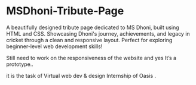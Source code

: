 # MSDhoni-Tribute-Page
A beautifully designed tribute page dedicated to MS Dhoni, built using HTML and CSS. Showcasing Dhoni's journey, achievements, and legacy in cricket through a clean and responsive layout. Perfect for exploring beginner-level web development skills!

Still need to work on the responsiveness of the website and yes It’s a prototype..

it is the task of Virtual web dev & design Internship of Oasis .